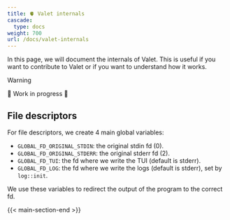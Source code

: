 ```yaml
---
title: 🫀 Valet internals
cascade:
  type: docs
weight: 700
url: /docs/valet-internals
---
```


In this page, we will document the internals of Valet. This is useful if you want to contribute to Valet or if you want to understand how it works.

> [!WARNING]
> 🚧 Work in progress 🚧

## File descriptors

For file descriptors, we create 4 main global variables:

- `GLOBAL_FD_ORIGINAL_STDIN`: the original stdin fd (0).
- `GLOBAL_FD_ORIGINAL_STDERR`: the original stderr fd (2).
- `GLOBAL_FD_TUI`: the fd where we write the TUI (default is stderr).
- `GLOBAL_FD_LOG`: the fd where we write the logs (default is stderr), set by `log::init`.

We use these variables to redirect the output of the program to the correct fd.

{{< main-section-end >}}
